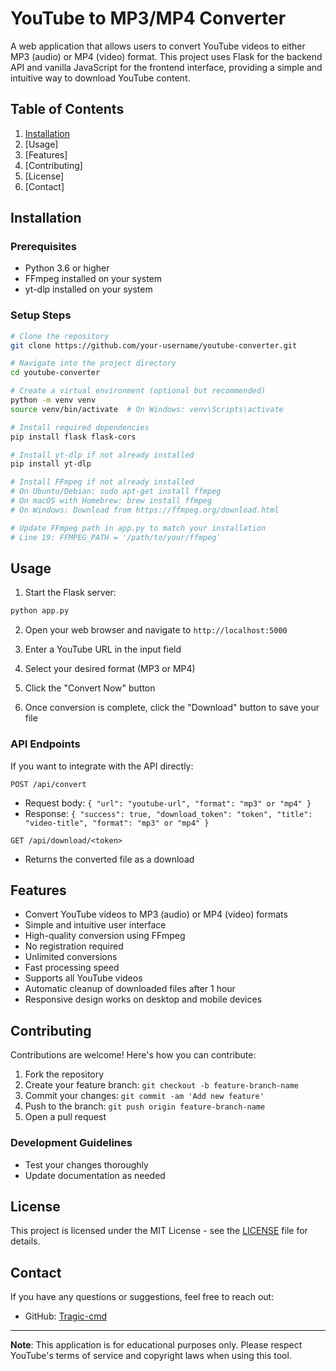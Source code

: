 # YouTube to MP3/MP4 Converter

A web application that allows users to convert YouTube videos to either MP3 (audio) or MP4 (video) format. This project uses Flask for the backend API and vanilla JavaScript for the frontend interface, providing a simple and intuitive way to download YouTube content.

## Table of Contents

1. [Installation](https://github.com/Tragic-cmd/Youtube-Converter#installation)
2. [Usage]
3. [Features]
4. [Contributing]
5. [License]
6. [Contact]

## Installation

### Prerequisites

- Python 3.6 or higher
- FFmpeg installed on your system
- yt-dlp installed on your system

### Setup Steps

```bash
# Clone the repository
git clone https://github.com/your-username/youtube-converter.git

# Navigate into the project directory
cd youtube-converter

# Create a virtual environment (optional but recommended)
python -m venv venv
source venv/bin/activate  # On Windows: venv\Scripts\activate

# Install required dependencies
pip install flask flask-cors

# Install yt-dlp if not already installed
pip install yt-dlp

# Install FFmpeg if not already installed
# On Ubuntu/Debian: sudo apt-get install ffmpeg
# On macOS with Homebrew: brew install ffmpeg
# On Windows: Download from https://ffmpeg.org/download.html

# Update FFmpeg path in app.py to match your installation
# Line 19: FFMPEG_PATH = '/path/to/your/ffmpeg'
```

## Usage

1. Start the Flask server:

```bash
python app.py
```

2. Open your web browser and navigate to `http://localhost:5000`
    
3. Enter a YouTube URL in the input field
    
4. Select your desired format (MP3 or MP4)
    
5. Click the "Convert Now" button
    
6. Once conversion is complete, click the "Download" button to save your file
    

### API Endpoints

If you want to integrate with the API directly:

```
POST /api/convert
```

- Request body: `{ "url": "youtube-url", "format": "mp3" or "mp4" }`
- Response: `{ "success": true, "download_token": "token", "title": "video-title", "format": "mp3" or "mp4" }`

```
GET /api/download/<token>
```

- Returns the converted file as a download

## Features

- Convert YouTube videos to MP3 (audio) or MP4 (video) formats
- Simple and intuitive user interface
- High-quality conversion using FFmpeg
- No registration required
- Unlimited conversions
- Fast processing speed
- Supports all YouTube videos
- Automatic cleanup of downloaded files after 1 hour
- Responsive design works on desktop and mobile devices

## Contributing

Contributions are welcome! Here's how you can contribute:

1. Fork the repository
2. Create your feature branch: `git checkout -b feature-branch-name`
3. Commit your changes: `git commit -am 'Add new feature'`
4. Push to the branch: `git push origin feature-branch-name`
5. Open a pull request

### Development Guidelines

- Test your changes thoroughly
- Update documentation as needed

## License

This project is licensed under the MIT License - see the [LICENSE](https://claude.ai/chat/LICENSE) file for details.

## Contact

If you have any questions or suggestions, feel free to reach out:

- GitHub: [Tragic-cmd](https://github.com/Tragic-cmd)

---

**Note**: This application is for educational purposes only. Please respect YouTube's terms of service and copyright laws when using this tool.
